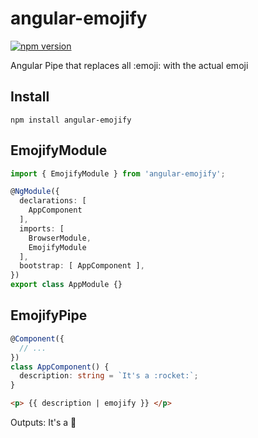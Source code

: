 # angular-emojify

[![npm version](https://badge.fury.io/js/angular-emojify.svg)](https://badge.fury.io/js/angular-emojify)

Angular Pipe that replaces all :emoji: with the actual emoji

## Install

```
npm install angular-emojify
```

## EmojifyModule

```ts
import { EmojifyModule } from 'angular-emojify';

@NgModule({
  declarations: [
    AppComponent
  ],
  imports: [
    BrowserModule,
    EmojifyModule
  ],
  bootstrap: [ AppComponent ],
})
export class AppModule {}
```

## EmojifyPipe

```ts
@Component({
  // ...
})
class AppComponent() {
  description: string = `It's a :rocket:`;
}
```

```html
<p> {{ description | emojify }} </p>
```

Outputs: It's a :rocket:


